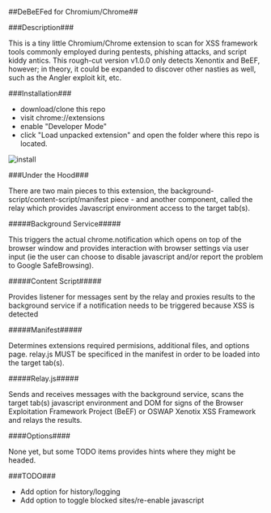 ##DeBeEFed for Chromium/Chrome##

###Description###

This is a tiny little Chromium/Chrome extension to scan for XSS framework tools commonly employed during pentests, phishing attacks, and script kiddy antics. This rough-cut version v1.0.0 only detects Xenontix and BeEF, however; in theory, it could be expanded to discover other nasties as well, such as the Angler exploit kit, etc.

###Installation###
* download/clone this repo
* visit chrome://extensions
* enable "Developer Mode"
* click "Load unpacked extension" and open the folder where this repo is located.

![install](https://cloud.githubusercontent.com/assets/3140288/12545705/a032fbf6-c312-11e5-9155-d788e2aa7e95.png)


###Under the Hood###

There are two main pieces to this extension, the background-script/content-script/manifest piece - and another component, called the relay which provides Javascript environment access to the target tab(s). 

#####Background Service#####

This triggers the actual chrome.notification which opens on top of the browser window and provides interaction with browser settings via user input (ie the user can choose to disable javascript and/or report the problem to Google SafeBrowsing).

#####Content Script#####

Provides listener for messages sent by the relay and proxies results to the background service if a notification needs to be triggered because XSS is detected

#####Manifest#####

Determines extensions required permisions, additional files, and options page. relay.js MUST be specificed in the manifest in order to be loaded into the target tab(s).

#####Relay.js#####

Sends and receives messages with the background service, scans the target tab(s) javascript environment and DOM for signs of the Browser Exploitation Framework Project (BeEF) or OSWAP Xenotix XSS Framework and relays the results.

####Options####

None yet, but some TODO items provides hints where they might be headed.

###TODO###

* Add option for history/logging
* Add option to toggle blocked sites/re-enable javascript

